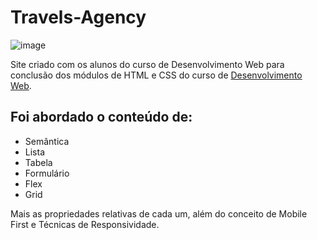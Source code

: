 # Travels-Agency

<img src="https://emanuelquintino.github.io/Page-WDC/images/screenSiteTravel.png" alt="image">

Site criado com os alunos do curso de Desenvolvimento Web para conclusão dos módulos de HTML e CSS do curso de [Desenvolvimento Web](https://emanuelquintino.github.io/Page-WDC/). 

## Foi abordado o conteúdo de:

- Semântica 
- Lista
- Tabela 
- Formulário
- Flex 
- Grid

Mais as propriedades relativas de cada um, além do conceito de Mobile First e Técnicas de Responsividade.
